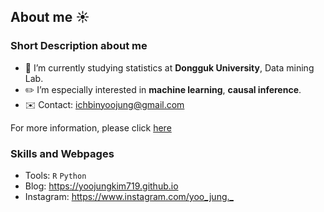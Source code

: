 ## About me :sunny:

### Short Description about me
- :school: I’m currently studying statistics at **Dongguk University**, Data mining Lab.
- :pencil2: I’m especially interested in **machine learning**, **causal inference**.
- :envelope: Contact: <ichbinyoojung@gmail.com>

For more information, please click [here](https://yoojungkim719.github.io/about/)


### Skills and Webpages
- Tools: <code>R</code> <code>Python</code>
- Blog: <https://yoojungkim719.github.io>
- Instagram: <https://www.instagram.com/yoo_jung._>



<!--



### :two: Education
### :three: Career
### :four: Skills


### :five: Contact


-->
